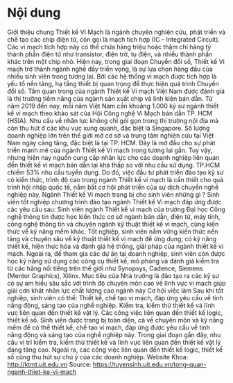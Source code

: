 # Nội dung

Giới thiệu chung
Thiết kế Vi Mạch là ngành chuyên nghiên cứu, phát triển và chế tạo các chip điện tử, còn gọi là mạch tích hợp (IC - Integrated Circuit). Các vi mạch tích hợp này có thể chứa hàng triệu hoặc thậm chí hàng tỷ thành phần điện tử như transistor, điện trở, tụ điện, và nhiều thành phần khác trên một chip nhỏ.
Hiện nay, trong giai đoạn Chuyển đổi số, Thiết kế Vi mạch trở thành ngành nghề đầy triển vọng, là sự lựa chọn hàng đầu của nhiều sinh viên trong tương lai. Bởi các hệ thống vi mạch được tích hợp là yếu tố nền tảng, hạ tầng thiết bị quan trọng để thực hiện quá trình Chuyển đổi số.
Tầm quan trọng của ngành Thiết kế Vi mạch
Việt Nam được đánh giá là thị trường tiềm năng của ngành sản xuất chip và linh kiện bán dẫn. Từ năm 2019 đến nay, mỗi năm Việt Nam cần khoảng 1.000 kỹ sư ngành thiết kế vi mạch theo khảo sát của Hội Công nghệ Vi Mạch bán dẫn TP. HCM (HSIA). Nhu cầu về nhân lực không chỉ gói gọn trong thị trường nội địa mà còn thu hút ở các khu vực xung quanh, đặc biệt là Singapore.
Số lượng doanh nghiệp lớn trên thế giới mở cơ sở và trung tâm nghiên cứu tại Việt Nam ngày càng tăng, đặc biệt là tại TP. HCM. Đây là mở đầu cho sự phát triển mạnh mẽ của ngành Thiết kế Vi mạch trong tương lai gần.
Tuy vậy, nhưng hiện nay nguồn cung cấp nhân lực cho các doanh nghiệp liên quan đến thiết kế vi mạch bán dẫn lại khá thấp so với nhu cầu sử dụng. TP.HCM chiếm 53% nhu cầu tuyển dụng. Do đó, việc đầu tư phát triển đào tạo kỹ sư có kiến thức, trình độ cao trong ngành Thiết kế vi mạch là cần thiết cho quá trình hội nhập quốc tế, nắm bắt cơ hội phát triển của sự dịch chuyển nghề nghiệp này.
Ngành Thiết kế Vi mạch trang bị cho sinh viên những gì ?
Sinh viên tốt nghiệp chương trình đào tạo ngành Thiết kế Vi mạch đáp ứng được các yêu cầu sau:
Sinh viên ngành Thiết kế vi mạch của trường Đại học Công nghệ thông tin được học kiến thức cơ sở ngành bán dẫn, điện tử, máy tính, công nghệ thông tin và chuyên ngành kỹ thuật thiết kế vi mạch, cùng kiến thức về kỹ năng mềm khác.
Tốt nghiệp, sinh viên nắm vững kiến thức nền tảng và chuyên sâu về kỹ thuật thiết kế vi mạch để ứng dụng; có kỹ năng thiết kế, hiện thực hóa và đánh giá hệ thống, giải pháp của ngành thiết kế vi mạch.
Ngoài ra, để tham gia các dự án tại doanh nghiệp, sinh viên còn được học kỹ năng sử dụng các công cụ thiết kế, mô phỏng và đánh giá kiểm tra từ các hãng nổi tiếng trên thế giới như Synopsys, Cadence, Siemens (Mentor Graphics), Xilinx.
Mục tiêu của Nhà trường là đào tạo ra các kỹ sư có sự am hiểu sâu sắc với trình độ chuyên môn cao về lĩnh vực vi mạch giúp giải cơn khát nhân lực chất lượng cao ngành này
Cơ hội việc làm
Sau khi tốt nghiệp, sinh viên có thể:
Thiết kế, chế tạo vi mạch, đáp ứng yêu cầu về tính năng động, sáng tạo của nghề nghiệp.
Kiểm tra, kiểm thử thiết kế và lĩnh vực liên quan đến thiết kế vật lý.
Các công việc liên quan đến thiết kế logic, thiết kế số.
Sinh viên được trang bị toàn diện, cả về chuyên môn và kỹ năng mềm để có thể thiết kế, chế tạo vi mạch, đáp ứng được yêu cầu về tính năng động và sáng tạo của nghề nghiệp này.
Trong giai đoạn gần đây, nhu cầu vị trí kiểm tra, kiểm thử thiết kế và lĩnh vực liên quan đến thiết kế vật lý đang tăng cao. Ngoài ra, các công việc liên quan đến thiết kế logic, thiết kế số cũng thu hút sự chú ý của các doanh nghiệp.
Website Khoa:
http://ktmt.uit.edu.vn
Source: https://tuyensinh.uit.edu.vn/tong-quan-nganh-thiet-ke-vi-mach